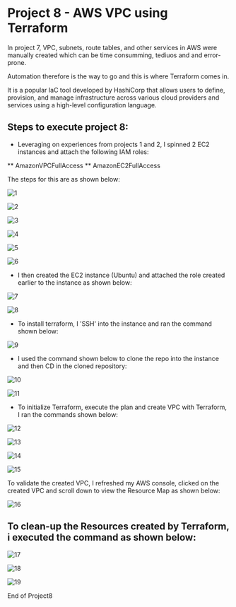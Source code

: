 # Project 8 - AWS VPC using Terraform

In project 7,  VPC, subnets, route tables, and other services in AWS were manually created which can be time consumming, tediuos and and error-prone.

Automation therefore is the way to go and this is where Terraform comes in.

It is a popular IaC tool developed by HashiCorp that allows users to define, provision, and manage infrastructure across various cloud providers and services using a high-level configuration language.

## Steps to execute project 8:

- Leveraging on experiences from projects 1 and 2, I spinned 2 EC2 instances and attach the following IAM roles:

** AmazonVPCFullAccess
** AmazonEC2FullAccess

The steps for this are as shown below:

![1](img/1.png)

![2](img/2.png)

![3](img/3.png)

![4](img/4.png)

![5](img/5.png)

![6](img/6.png)

- I then created the EC2 instance (Ubuntu) and attached the role created earlier to the instance as shown below:

![7](img/7.png)

![8](img/8.png)

- To install terraform,  I 'SSH' into the instance and ran the command shown below:

![9](img/9.png)

- I used the command shown below to clone the repo into the instance and then CD in the cloned repository:

![10](img/10.png)

![11](img/11.png)

- To initialize Terraform, execute the plan and create VPC with Terraform, I ran the commands shown below:

![12](img/12.png)

![13](img/13.png)

![14](img/14.png)

![15](img/15.png)

To validate the created VPC, I refreshed my AWS console, clicked on the created VPC and scroll down to view the Resource Map as shown below:

![16](img/16.png)

## To clean-up the Resources created by Terraform, i executed the command as shown below: 

![17](img/17.png)

![18](img/18.png)

![19](img/19.png)

End of Project8

